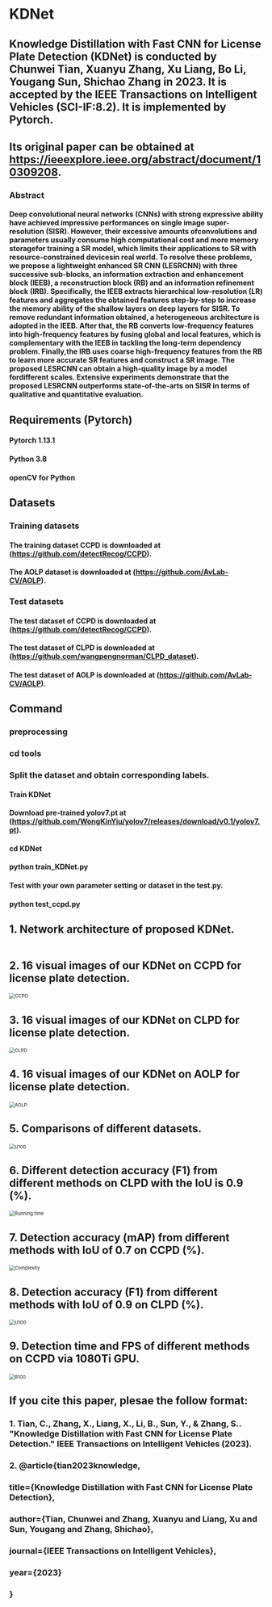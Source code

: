 # KDNet
## Knowledge Distillation with Fast CNN for License Plate Detection (KDNet) is conducted by Chunwei Tian, Xuanyu Zhang, Xu Liang, Bo Li, Yougang Sun, Shichao Zhang in 2023. It is accepted by the IEEE Transactions on Intelligent Vehicles (SCI-IF:8.2). It is implemented by Pytorch.
## Its original paper can be obtained at https://ieeexplore.ieee.org/abstract/document/10309208. 

### Abstract
#### Deep convolutional neural networks (CNNs) with strong expressive ability have achieved impressive performances on single image super-resolution (SISR). However, their excessive amounts ofconvolutions and parameters usually consume high computational cost and more memory storagefor training a SR model, which limits their applications to SR with resource-constrained devicesin real world. To resolve these problems, we propose a lightweight enhanced SR CNN (LESRCNN) with three successive sub-blocks, an information extraction and enhancement block (IEEB), a reconstruction block (RB) and an information refinement block (IRB). Specifically, the IEEB extracts hierarchical low-resolution (LR) features and aggregates the obtained features step-by-step to increase the memory ability of the shallow layers on deep layers for SISR. To remove redundant information obtained, a heterogeneous architecture is adopted in the IEEB. After that, the RB converts low-frequency features into high-frequency features by fusing global and local features, which is complementary with the IEEB in tackling the long-term dependency problem. Finally,the IRB uses coarse high-frequency features from the RB to learn more accurate SR features and construct a SR image. The proposed LESRCNN can obtain a high-quality image by a model fordifferent scales.  Extensive experiments demonstrate that the proposed LESRCNN outperforms state-of-the-arts on SISR in terms of qualitative and quantitative evaluation. 

## Requirements (Pytorch)
#### Pytorch 1.13.1
#### Python 3.8
#### openCV for Python

## Datasets
### Training datasets
#### The training dataset CCPD is downloaded at (https://github.com/detectRecog/CCPD). 
#### The AOLP dataset is downloaded at (https://github.com/AvLab-CV/AOLP).

### Test datasets
#### The test dataset of CCPD is downloaded at (https://github.com/detectRecog/CCPD).
#### The test dataset of CLPD is downloaded at (https://github.com/wangpengnorman/CLPD_dataset).
#### The test dataset of AOLP is downloaded at (https://github.com/AvLab-CV/AOLP).

## Command
### preprocessing
### cd tools
### Split the dataset and obtain corresponding labels.

#### Train KDNet
#### Download pre-trained yolov7.pt at (https://github.com/WongKinYiu/yolov7/releases/download/v0.1/yolov7.pt).
#### cd KDNet
#### python train_KDNet.py

#### Test with your own parameter setting or dataset in the test.py.
#### python test_ccpd.py


## 1. Network architecture of proposed KDNet.

<img src="./results/Fig1.png" alt="" style="zoom:67%;" />

## 2. 16 visual images of our KDNet on CCPD for license plate detection.
<img src="./results/Fig2.png" alt="CCPD" style="zoom:67%;" />

## 3. 16 visual images of our KDNet on CLPD for license plate detection.

<img src="./results/Fig3.png" alt="CLPD" style="zoom:67%;" />

## 4. 16 visual images of our KDNet on AOLP for license plate detection.

<img src="./results/Fig4.png" alt="AOLP" style="zoom:67%;" />

## 5. Comparisons of different datasets.

<img src="./results/Table1.png" alt="U100" style="zoom:67%;" />

## 6. Different detection accuracy (F1) from different methods on CLPD with the IoU is 0.9 (%).

<img src="./results/Table2.png" alt="Running time" style="zoom:67%;" />

## 7. Detection accuracy (mAP) from different methods with IoU of 0.7 on CCPD (%).

<img src="./results/Table3.png" alt="Complexity" style="zoom:67%;" />

## 8. Detection accuracy (F1) from different methods with IoU of 0.9 on CLPD (%).

<img src="./results/Table4.png" alt="U100" style="zoom:67%;" />

## 9. Detection time and FPS of different methods on CCPD via 1080Ti GPU.

<img src="./results/Table5.png" alt="B100" style="zoom:67%;" />

## If you cite this paper, plesae the follow format:

### 1. Tian, C., Zhang, X., Liang, X., Li, B., Sun, Y., & Zhang, S.. "Knowledge Distillation with Fast CNN for License Plate Detection." IEEE Transactions on Intelligent Vehicles (2023).
### 2. @article{tian2023knowledge,
  ### title={Knowledge Distillation with Fast CNN for License Plate Detection},
  ### author={Tian, Chunwei and Zhang, Xuanyu and Liang, Xu and Sun, Yougang and Zhang, Shichao},
  ### journal={IEEE Transactions on Intelligent Vehicles},
  ### year={2023}
### }

